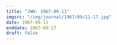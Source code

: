 ```yaml
---
title: "JWW: 1967-09-11"
imgsrc: "/img/journal/1967/09/11-17.jpg"
date: 1967-09-11
enddate: 1967-09-17
draft: false
---
```


<!-- fix pre-formatted input -->
